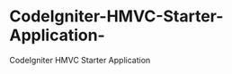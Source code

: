 CodeIgniter-HMVC-Starter-Application-
=====================================

CodeIgniter HMVC Starter Application
